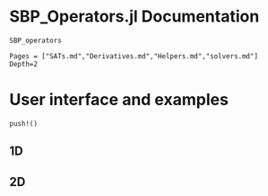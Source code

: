 # SBP_Operators.jl Documentation

```@docs
SBP_operators
```

```@contents
Pages = ["SATs.md","Derivatives.md","Helpers.md","solvers.md"]
Depth=2
```

# User interface and examples

```
push!()
```

## 1D



## 2D


